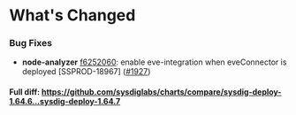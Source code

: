 # What's Changed

### Bug Fixes
- **node-analyzer** [f6252060](https://github.com/sysdiglabs/charts/commit/f62520608ef424b423b5aeaf9df60b5b82de6d42): enable eve-integration when eveConnector is deployed [SSPROD-18967] ([#1927](https://github.com/sysdiglabs/charts/issues/1927))
#### Full diff: https://github.com/sysdiglabs/charts/compare/sysdig-deploy-1.64.6...sysdig-deploy-1.64.7

